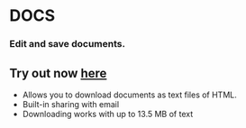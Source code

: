 # DOCS
### Edit and save documents.
## Try out now [here](https://lb123658.github.io/docs)
* Allows you to download documents as text files of HTML.
* Built-in sharing with email
* Downloading works with up to 13.5 MB of text
